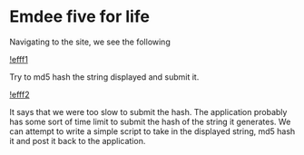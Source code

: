 # Emdee five for life

Navigating to the site, we see the following

[!efff1](https://raw.githubusercontent.com/Shezz7/HTB-writeups/master/challenges/resources/efff1.png)

Try to md5 hash the string displayed and submit it.

[!efff2](https://raw.githubusercontent.com/Shezz7/HTB-writeups/master/challenges/resources/efff2.png)

It says that we were too slow to submit the hash. The application probably has some sort of time limit to submit the hash of the string it generates. We can attempt to write a simple script to take in the displayed string, md5 hash it and post it back to the application.
